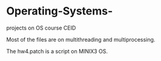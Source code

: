 # Operating-Systems-
projects on OS course CEID

Most of the files are on multithreading and multiprocessing.

The hw4.patch is a script on MINIX3 OS.
